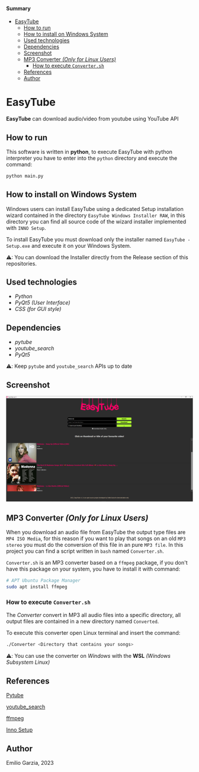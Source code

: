 #### Summary
- [EasyTube](#easytube)
  - [How to run](#how-to-run)
  - [How to install on Windows System](#how-to-install-on-windows-system)
  - [Used technologies](#used-technologies)
  - [Dependencies](#dependencies)
  - [Screenshot](#screenshot)
  - [MP3 Converter *(Only for Linux Users)*](#mp3-converter-only-for-linux-users)
    - [How to execute `Converter.sh`](#how-to-execute-convertersh)
  - [References](#references)
  - [Author](#author)

# EasyTube

**EasyTube** can download audio/video from youtube using YouTube API

## How to run

This software is written in **python**, to execute EasyTube with python interpreter you have to enter into the `python` directory and execute the command:

```bash
python main.py
```

## How to install on Windows System

Windows users can install EasyTube using a dedicated Setup installation wizard contained in the directory `EasyTube Windows Installer RAW`, in this directory you can find all source code of the wizard installer implemented with `INNO Setup`.

To install EasyTube you must download only the installer named `EasyTube - Setup.exe` and execute it on your Windows System.

⚠: You can download the Installer directly from the Release section of this repositories.

## Used technologies

* *Python*
* *PyQt5 (User Interface)*
* *CSS (for GUI style)*

## Dependencies

* *pytube*
* *youtube_search*
* *PyQt5*

⚠️: Keep `pytube` and `youtube_search` APIs up to date

## Screenshot

![screenshot](SVG/screenshot.png)

## MP3 Converter *(Only for Linux Users)*

When you download an audio file from EasyTube the output type files are `MP4 ISO Media`, for this reason if you want to play that songs on an old `MP3 stereo` you must do the conversion of this file in an pure `MP3 file`.
In this project you can find a script written in `bash` named `Converter.sh`.

`Converter.sh` is an MP3 converter based on a `ffmpeg` package, if you don't have this package on your system, you have to install it with command:

```bash
# APT Ubuntu Package Manager
sudo apt install ffmpeg 
```

### How to execute `Converter.sh`

The *Converter* convert in MP3 all audio files into a specific directory, all output files are contained in a new directory named `Converted`.

To execute this converter open Linux terminal and insert the command:

```bash
./Converter <Directory that contains your songs>
```

⚠️: You can use the converter on *Windows* with the **WSL** *(Windows Subsystem Linux)*

## References

[Pytube](https://pytube.io/en/latest/)

[youtube_search](https://pypi.org/project/youtube-search-python/#description)

[ffmpeg](https://ffmpeg.org/)

[Inno Setup](https://jrsoftware.org/)

## Author
Emilio Garzia, 2023